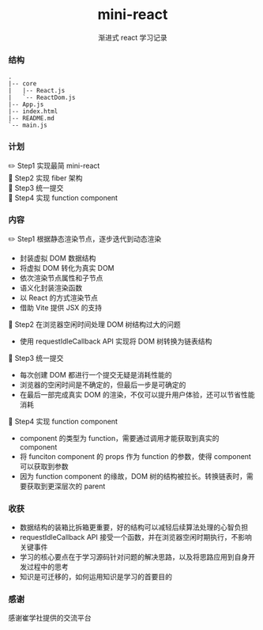 <h1 align="center">mini-react</h1> 
<p align="center"> 渐进式 react 学习记录 </p>

### 结构

```
.
|-- core
|   |-- React.js
|   `-- ReactDom.js
|-- App.js
|-- index.html
|-- README.md
`-- main.js
```

### 计划

✏️ Step1 实现最简 mini-react  
🎈 Step2 实现 fiber 架构  
🧨 Step3 统一提交  
🎊 Step4 实现 function component

### 内容

✏️ Step1 根据静态渲染节点，逐步迭代到动态渲染

- 封装虚拟 DOM 数据结构
- 将虚拟 DOM 转化为真实 DOM
- 依次渲染节点属性和子节点
- 语义化封装渲染函数
- 以 React 的方式渲染节点
- 借助 Vite 提供 JSX 的支持

🎈 Step2 在浏览器空闲时间处理 DOM 树结构过大的问题

- 使用 requestIdleCallback API 实现将 DOM 树转换为链表结构

🧨 Step3 统一提交

- 每次创建 DOM 都进行一个提交无疑是消耗性能的
- 浏览器的空闲时间是不确定的，但最后一步是可确定的
- 在最后一部完成真实 DOM 的渲染，不仅可以提升用户体验，还可以节省性能消耗

🎊 Step4 实现 function component

- component 的类型为 function，需要通过调用才能获取到真实的 component
- 将 funciton component 的 props 作为 function 的参数，使得 component 可以获取到参数
- 因为 function component 的缘故，DOM 树的结构被拉长。转换链表时，需要获取到更深层次的 parent

### 收获

- 数据结构的装箱比拆箱更重要，好的结构可以减轻后续算法处理的心智负担
- requestIdleCallback API 接受一个函数，并在浏览器空闲时期执行，不影响关键事件
- 学习的核心要点在于学习源码针对问题的解决思路，以及将思路应用到自身开发过程中的思考
- 知识是可迁移的，如何运用知识是学习的首要目的

### 感谢

感谢崔学社提供的交流平台
